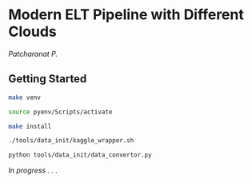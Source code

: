 # Modern ELT Pipeline with Different Clouds

*Patcharanat P.*

## Getting Started

```bash
make venv

source pyenv/Scripts/activate

make install

./tools/data_init/kaggle_wrapper.sh

python tools/data_init/data_convertor.py
```

*In progress . . .*